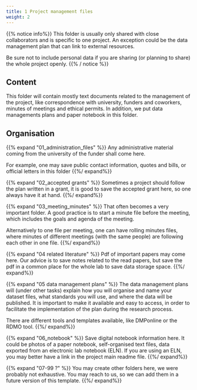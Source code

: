 ```yaml
---
title: 1 Project management files
weight: 2
---
```


{{% notice info%}}
This folder is usually only shared with close collaborators and is specific to one project. An exception could be the data management plan that can link to external resources.

Be sure not to include personal data if you are sharing (or planning to share) the whole project openly.
{{% / notice %}}

## Content

This folder will contain mostly text documents related to the management of the project, like correspondence with university, funders and coworkers, minutes of meetings and ethical permits. In addition, we put data managements plans and paper notebook in this folder. 

## Organisation


{{% expand "01_administration_files" %}}
Any administrative material coming from the university of the funder shall come here.

For example, one may save public contact information, quotes and bills, or official letters in this folder 
{{%/  expand%}}

{{% expand "02_accepted grants" %}}
Sometimes a project should follow the plan written in a grant, it is good to save the accepted grant here, so one always have it at hand. 
{{%/  expand%}}

{{% expand "03_meeting_minutes" %}}
That often becomes a very important folder. A good practice is to start a minute file before the meeting, which includes the goals and agenda of the meeting. 

Alternatively to one file per meeting, one can have rolling minutes files, where minutes of different meetings (with the same people) are following each other in one file.
{{%/  expand%}}

{{% expand "04 related literature" %}}
Pdf of important papers may come here. Our advice is to save notes related to the read papers, but save the pdf in a common place for the whole lab to save data storage space. 
{{%/  expand%}}

{{% expand "05 data management plans" %}}
The data management plans will (under other tasks) explain how you will organise and name your dataset files, what standards you will use, and where the data will be published. It is important to make it available and easy to access, in order to facilitate the implementation of the plan during the research process.

There are different tools and templates available, like DMPonline or the RDMO tool.
{{%/  expand%}}

{{% expand "06_notebook" %}}
Save digital notebook information here. It could be photos of a paper notebook, self-organised text files,  data exported from an electronic lab notebook (ELN). If you are using an ELN, you may better have a link in the project main readme file.
{{%/  expand%}}

{{% expand "07-99 ?" %}}
You may create other folders here, we were probably not exhaustive. You may reach to us, so we can add them in a future version of this template. 
{{%/  expand%}}
